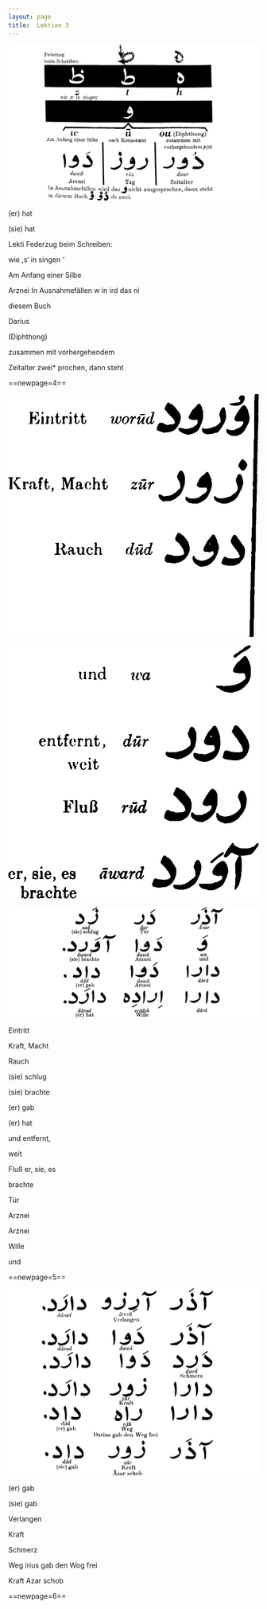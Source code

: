 ```yaml
---
layout: page
title:  Lektion 3
---
```



![image](/assets/s/007.png-05.png)

(er) hat

(sie) hat

Lekti Federzug beim Schreiben:

wie ,s‘ in singen ‘

Am Anfang einer Silbe

Arznei In Ausnahmefällen w in ird das ni

diesem Buch



Darius

(Diphthong)

zusammen mit vorhergehendem

Zeitalter zwei* prochen, dann steht



==newpage=4==

![image](/assets/s/2col/008.png-02_1L.png)

![image](/assets/s/2col/008.png-02_2R.png)

![image](/assets/s/008.png-03.png)

Eintritt

Kraft, Macht

Rauch

(sie) schlug

(sie) brachte

(er) gab

(er) hat



und entfernt,

weit

Fluß er, sie, es

brachte

Tür

Arznei

Arznei

Wille

und



==newpage=5==

![image](/assets/s/009.png-02.png)

(er) gab

(sie) gab



Verlangen

Kraft

Schmerz

Weg irius gab den Wog frei

Kraft Azar schob



==newpage=6==


